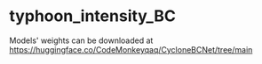 # typhoon_intensity_BC
Models' weights can be downloaded at https://huggingface.co/CodeMonkeyqaq/CycloneBCNet/tree/main
